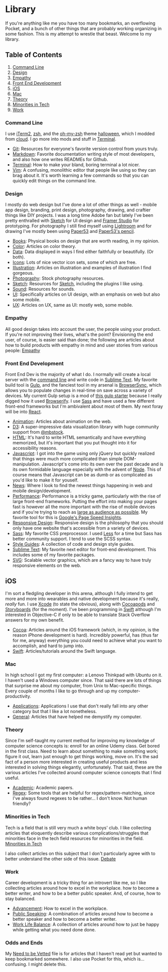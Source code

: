 # Library
If you're anything like me you have too many bookmarks, an overflowing Pocket, and a bunch of other things that are probably working organizing in some fashion. This is my attempt to wrestle that beast. Welcome to my library.

## Table of Contents
1. [Command Line](#command-line)
2. [Design](#design)
3. [Empathy](#empathy)
4. [Front End Development](#front-end-development)
5. [iOS](#ios)
6. [Mac](#mac)
7. [Theory](#theory)
8. [Minorities in Tech](#minorities-in-tech)
9. [Work](#work)

### Command Line
I use [iTerm2](http://iterm2.com/), [zsh](http://www.zsh.org/), and the [oh-my-zsh](https://github.com/robbyrussell/oh-my-zsh) theme [halloween](https://github.com/helenvholmes/dotfiles/blob/master/halloween.zsh-theme), which I modded from [cloud](https://github.com/robbyrussell/oh-my-zsh/blob/master/themes/cloud.zsh-theme). I go more into mods and stuff in [Terminal](command-line/terminal.md).

- [Git](command-line/git.md): Resources for everyone's favorite version control from yours truly.
- [Markdown](command-line/markdown.md): Favorite documentation writing style of most developers, and also how one writes READMEs for Github.
- [Terminal](command-line/terminal.md): How to make your bland, boring terminal a lot nicer.
- [Vim](command-line/vim.md): A confusing, monolithic editor that people like using so they can brag about it. It's worth learning a few commands so that you can quickly edit things on the command line.

### Design
I mostly do web design but I've done a lot of other things as well - mobile app design, branding, print design, photography, drawing, and craftier things like DIY projects. I was a long time Adobe fan but lately I've been pretty enthralled with [Sketch](http://bohemiancoding.com/sketch/) for UI design and [Framer Studio](http://framerjs.com/) for prototyping. For photography I still find myself using [Lightroom](http://www.adobe.com/products/photoshop-lightroom.html) and for drawing I've mostly been using [Paper53](https://www.fiftythree.com/paper) and [Paper53's pencil](http://www.fiftythree.com/pencil).

- [Books](design/books.md): Physical books on design that are worth reading, in my opinion.
- [Color](design/color.md): Articles on color theory.
- [Data](design/data.md): Data displayed in ways I find either faithfully or beautifully. (Or both).
- [Icons](design/icons.md): Lots of nice vector icon sets, some of which are free.
- [Illustration](design/illustration.md): Articles on illustration and examples of illustration I find gorgeous.
- [Photography](design/photos.md): Stock photography resources.
- [Sketch](design/sketch.md): Resources for [Sketch](http://bohemiancoding.com/sketch/), including the plugins I like using.
- [Sound](design/sound.md): Resources for sounds.
- [UI](design/ui.md): Specifically articles on UI design, with an emphasis on web but also some mobile.
- [UX](design/ux.md): Articles on UX, same as UI: mostly web, some mobile.

### Empathy
All good design takes into account the user, the people using your product. If you're not improving their lives, what's the point? Envisioning the end user, of course, is easier said than done; the following are articles about how to build products with empathy in mind and user stories from various people: [Empathy](empathy.md)

### Front End Development
Front End Dev is the majority of what I do. I normally will create a local server with the [command line](#command-line) and write code in [Sublime Text](http://www.sublimetext.com/3). My favorite build tool is [Gulp](http://gulpjs.com/), and the fanciest tool in my arsenal is [BrowserSync](http://www.browsersync.io/), which allows you to populate changes in real-time on save across a variety of devices. My current Gulp setup is a mod of [this gulp starter](https://github.com/greypants/gulp-starter) because I really digged how it used [Browserify](http://browserify.org/). I use [Sass](http://sass-lang.com/) and have used a few different front-end frameworks but I'm ambivalent about most of them. My next foray will be into [React](http://facebook.github.io/react/).

- [Animation](front-end/animation.md): Articles about animation on the web.
- [D3](front-end/d3.md): A super-impressive data visualization library with huge community support from [@mbstock](http://bl.ocks.org/mbostock).
- [HTML](front-end/html.md): It's hard to write HTML semantically and have everything memorized, but it's important that you put thought into it for accessibility reasons.
- [Javascript](front-end/javascript.md): I got into the game using only jQuery but quickly realized that things were much more complicated than simple DOM-manipulation. Javascript's come into its own over the past decade and is its own formidable language especially with the advent of [Node](http://nodejs.org/). This of course means that Javascript can be as dumb or as complicated as you'd like to make it for youself.
- [News](front-end/news.md): Where I look to find the newest things happening in web and mobile design/development.
- [Performance](front-end/performance.md): Performance is a tricky game, particularly with the rise of large front-end frameworks. Putting the effort into making your pages fast is however all the more important with the rise of mobile devices and if you're trying to reach as [large as audience as possible](https://twitter.com/scottjehl/status/568455416868421632). My favorite tool for this is [Google's Page Speed Insights](https://developers.google.com/speed/pagespeed/insights/).
- [Responsive Design](front-end/responsive-design.md): Responsive design is the philosophy that you should only have one website that's accessible from a variety of devices.
- [Sass](front-end/sass.md): My favorite CSS preprocessor. I used [Less](http://lesscss.org/) for a time but Sass has better community support. I tend to use the SCSS syntax.
- [Style Guides](front-end/style-guide.md): A collection of code and design style guides.
- [Sublime Text](front-end/sublime.md): My favorite next editor for front-end development. This includes some of my favorite packages.
- [SVG](front-end/svg.md): Scalable vector graphics, which are a fancy way to have truly responsive elements on the web.

## iOS
I'm sort a fledgling developer in this arena, although I fully intend to get more and more into wearables and native development because it's really, _really_ fun. I use [Xcode](https://developer.apple.com/xcode/) (to state the obvious), along with [Cocoapods](http://cocoapods.org/) and [Storyboards](https://developer.apple.com/library/prerelease/ios/referencelibrary/GettingStarted/RoadMapiOS/SecondTutorial.html) (for the moment). I've been programming in [Swift](https://developer.apple.com/swift/) although I'm interested in Objective-C if only to be able to translate Stack Overflow answers for my own benefit.

- [Cocoa](ios/cocoa.md): Articles around the iOS framework (which, in my opinion, is the reason iPhone development is hard). Incredibly powerful, has (thus far for me, anyway) everything you could need to achieve what you want to accomplish, and hard to jump into.
- [Swift](ios/swift.md): Articles/tutorials around the Swift language. 

### Mac
In high school I got my first computer: a Lenovo Thinkpad with Ubuntu on it. I haven't used a Windows computer since. That said there are lots of things that surprise me about my computer, from Unix to Mac-specific things. Every couple of months I like to go through and up my computer-productivity. 

- [Applications](mac/application-list.md): Applications I use that don't really fall into any other category but that I like a lot nonetheless.
- [General](mac/mac.md): Articles that have helped me demystify my computer.

### Theory
Since I'm self-taught my current method for improving my knowledge of computer science concepts is: enroll for an online Udemy class. Get bored in the first class. Need to learn about something to make something work; figure it out, learn just enough to get things working, move on. It's the sad fact of a person more interested in creating useful products and less interested in solving things elegantly, unfortunately. That said, these are the various articles I've collected around computer science concepts that I find useful.

- [Academic](theory/academic.md): Academic papers.
- [Regex](theory/regex.md): Some tools that are helpful for regex/pattern-matching, since I've always found regexes to be rather... I don't know. Not human friendly?

### Minorities in Tech
Tech is a field that is still very much a white boys' club. I like collecting articles that eloquently describe various complications/struggles that minorities face in the tech field resources for minorities in the field. [Minorities in Tech](minorities-in-tech.md)

I also collect articles on this subject that I don't particularly agree with to better understand the other side of this issue. [Debate](debate.md)

### Work
Career development is a tricky thing for an introvert like me, so I like collecting articles around how to excel in the workplace. how to become a better writer, and how to be a better public speaker. And, of course, how to stay balanced.

- [Advancement](work/advancement.md): How to excel in the workplace.
- [Public Speaking](work/public-speaking.md): A combination of articles around how to become a better speaker and how to become a better writer.
- [Work Life Balance](work/work-life-balance.md): A collection of articles around how to just be happy while getting what you need done done.

### Odds and Ends
My [Need to be Vetted](need-to-be-vetted.md) file is for articles that I haven't read yet but wanted to keep bookmarked somewhere. I also use Pocket for this, which is... confusing. I might delete this.
